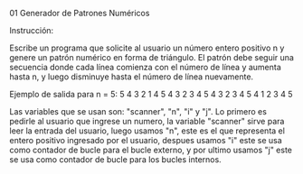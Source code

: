 01 Generador de Patrones Numéricos

Instrucción:

Escribe un programa que solicite al usuario un número entero positivo n y genere un patrón numérico en forma de triángulo. El patrón debe seguir una secuencia donde cada línea comienza con el número de línea y aumenta hasta n, y luego disminuye hasta el número de línea nuevamente.

Ejemplo de salida para n = 5:
        5 4 3 2 1
      4 5 4 3 2
    3 4 5 4 3
  2 3 4 5 4
1 2 3 4 5

Las variables que se usan son: "scanner", "n", "i" y "j".
Lo primero es pedirle al usuario que ingrese un numero, la variable "scanner" sirve para leer la entrada del usuario,
luego usamos "n", este es el que representa el entero positivo ingresado por el usuario,
despues usamos "i" este se usa como contador de bucle para el bucle externo,
y por ultimo usamos "j" este se usa como contador de bucle para los bucles internos.